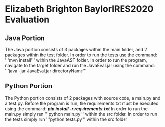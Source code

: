 # Elizabeth Brighton BaylorIRES2020 Evaluation

## Java Portion 

The Java portion consists of 3 packages within the main folder, and 2 packages within the test folder.
In order to run the tests use the command: '''mvn install''' within the JavaAST folder.
In order to run the program, navigate to the target folder and run the JavaEval.jar using the command:  
'''java -jar JavaEval.jar directoryName'''

## Python Portion

The Python portion consists of 2 packages with source code, a main.py and a test.py.
Before the program is run, the requirements.txt must be executed using the command: ***pip install -r requirements.txt***
In order to run the main.py simply run '''python main.py''' within the src folder.
In order to run the tests simply run '''python tests.py''' within the src folder

